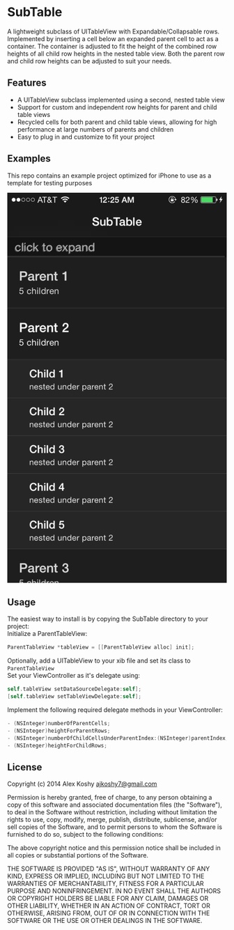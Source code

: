 # SubTable  
A lightweight subclass of UITableView with Expandable/Collapsable rows. Implemented by inserting a cell below an expanded parent cell to act as a container. The container is adjusted to fit the height of the combined row heights of all child row heights in the nested table view. Both the parent row and child row heights can be adjusted to suit your needs.

## Features  
* A UITableView subclass implemented using a second, nested table view
* Support for custom and independent row heights for parent and child table views
* Recycled cells for both parent and child table views, allowing for high performance at large numbers of parents and children
* Easy to plug in and customize to fit your project

## Examples  
This repo contains an example project optimized for iPhone to use as a template for testing purposes  

![alt tag](https://github.com/ajkoshy7/SubTable/blob/master/SubTable@2x.png)

## Usage  
The easiest way to install is by copying the SubTable directory to your project:  
Initialize a ParentTableView:
```objective-c
ParentTableView *tableView = [[ParentTableView alloc] init];
```
Optionally, add a UITableView to your xib file and set its class to `ParentTableView`  
Set your ViewController as it's delegate using:
```objective-c
self.tableView setDataSourceDelegate:self];
[self.tableView setTableViewDelegate:self];
```
Implement the following required delegate methods in your ViewController:
```objective-c
- (NSInteger)numberOfParentCells;
- (NSInteger)heightForParentRows;
- (NSInteger)numberOfChildCellsUnderParentIndex:(NSInteger)parentIndex;
- (NSInteger)heightForChildRows;
```
## License

Copyright (c) 2014 Alex Koshy ajkoshy7@gmail.com

Permission is hereby granted, free of charge, to any person obtaining a copy of this software and associated documentation files (the "Software"), to deal in the Software without restriction, including without limitation the rights to use, copy, modify, merge, publish, distribute, sublicense, and/or sell copies of the Software, and to permit persons to whom the Software is furnished to do so, subject to the following conditions:

The above copyright notice and this permission notice shall be included in all copies or substantial portions of the Software.

THE SOFTWARE IS PROVIDED "AS IS", WITHOUT WARRANTY OF ANY KIND, EXPRESS OR IMPLIED, INCLUDING BUT NOT LIMITED TO THE WARRANTIES OF MERCHANTABILITY, FITNESS FOR A PARTICULAR PURPOSE AND NONINFRINGEMENT. IN NO EVENT SHALL THE AUTHORS OR COPYRIGHT HOLDERS BE LIABLE FOR ANY CLAIM, DAMAGES OR OTHER LIABILITY, WHETHER IN AN ACTION OF CONTRACT, TORT OR OTHERWISE, ARISING FROM, OUT OF OR IN CONNECTION WITH THE SOFTWARE OR THE USE OR OTHER DEALINGS IN THE SOFTWARE.
